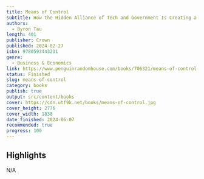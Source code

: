 ```yaml
---
title: Means of Control
subtitle: How the Hidden Alliance of Tech and Government Is Creating a New American Surveillance State
authors:
  - Byron Tau
length: 401
publisher: Crown
published: 2024-02-27
isbn: 9780593443231
genre:
  - Business & Economics
link: https://www.penguinrandomhouse.com/books/706321/means-of-control-by-byron-tau/
status: Finished
slug: means-of-control
category: books
publish: true
output: src/content/books
cover: https://cdn.utf9k.net/books/means-of-control.jpg
cover_height: 2776
cover_width: 1838
date_finished: 2024-06-07
recommended: true
progress: 100
---
```


## Highlights

N/A